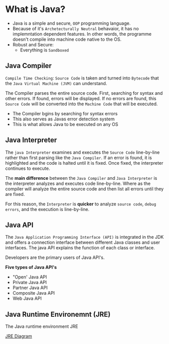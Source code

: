 # What is Java?
* Java is a simple and secure, `OOP` programming language.
* Because of it's `Archetecturally Neutral` behavaior, it has no implemntation dependent features. In other words, the programme doesn't compile into machine code native to the OS.
* Robust and Secure:
    * Everything is `Sandboxed`

## Java Compiler
`Compile Time Checking`: `Source Code` is taken and turned into `Bytecode` that the `Java Virtual Machine (JVM)` can understand.

The Compiler parses the entire source code. First, searching for syntax and other errors. If found, errors will be displayed. If no errors are found, this `Source Code` will be converted into the `Machine Code` that will be executed.

* The Compiler bgins by searching for syntax errors
* This also serves as Javas error detection system
* This is what allows Java to be executed on any OS

## Java Interpreter
The `java Interpreter` examines and executes the `Source Code` line-by-line rather than first parsing like the `Java Compiler`. If an error is found, it is highlighted and the code is halted until it is fixed. Once fixed, the interpreter continues to execute.

The **main difference** between the `Java Compiler` and `Java Interpreter` is the interpreter analyzes and executes code line-by-line. Where as the compiler will analyze the entire source code and then list all errors until they are fixed.

For this reason, the `Interpreter` is **quicker** to analyze `source code`, `debug errors`, and the execution is line-by-line.

## Java API
The `Java Application Programming Interface (API)` is integrated in the JDK and offers a connection interface between different Java classes and user interfaces. The java API explains the function of each class or interface. 

Developers are the primary users of Java API's. 

**Five types of Java API's**
* "Open' Java API
* Private Java API
* Partner Java API
* Composite Java API
* Web Java API

## Java Runtime Environemnt (JRE)

The Java runtime environment JRE


[JRE Diagram](https://www.google.com/url?sa=i&url=https%3A%2F%2Fwww.scientecheasy.com%2F2021%2F03%2Fwhat-is-jre.html%2F&psig=AOvVaw1TN2cCHLOj7G5jZHawTWUh&ust=1719973827333000&source=images&cd=vfe&opi=89978449&ved=0CBEQjRxqFwoTCJjytPmnh4cDFQAAAAAdAAAAABAr)

